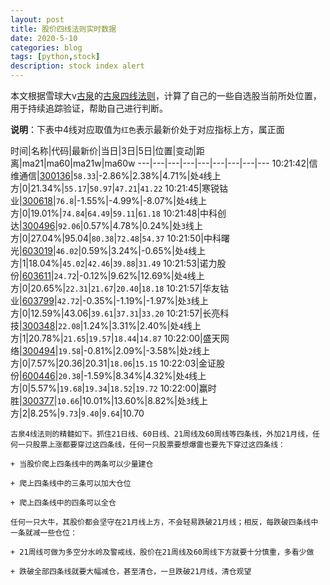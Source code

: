 ```yaml
---
layout: post
title: 股价四线法则实时数据
date: 2020-5-10
categories: blog
tags: [python,stock]
description: stock index alert
---
```



本文根据雪球大v[古泉](https://xueqiu.com/u/7148646888)的[古泉四线法则](https://xueqiu.com/7148646888/130498192)，计算了自己的一些自选股当前所处位置，用于持续追踪验证，帮助自己进行判断。

**说明**：下表中4线对应取值为`红色`表示最新价处于对应指标上方，属正面

时间|名称|代码|最新价|当日|3日|5日|位置|变动|距离|ma21|ma60|ma21w|ma60w
---|---|---|---|---|---|---|---|---
10:21:42|信维通信|[300136](https://xueqiu.com/S/SZ300136)|`58.33`|-2.86%|2.38%|4.71%|处`4`线上方|0|21.34%|`55.17`|`50.97`|`47.21`|`41.22`
10:21:45|寒锐钴业|[300618](https://xueqiu.com/S/SZ300618)|`76.8`|-1.55%|-4.99%|-8.07%|处`4`线上方|0|19.01%|`74.84`|`64.49`|`59.11`|`61.18`
10:21:48|中科创达|[300496](https://xueqiu.com/S/SZ300496)|`92.06`|0.57%|4.78%|0.24%|处`3`线上方|0|27.04%|95.04|`80.38`|`72.48`|`54.37`
10:21:50|中科曙光|[603019](https://xueqiu.com/S/SH603019)|`46.02`|0.59%|3.24%|-0.65%|处`4`线上方|1|18.04%|`45.02`|`42.46`|`39.88`|`31.49`
10:21:53|诺力股份|[603611](https://xueqiu.com/S/SH603611)|`24.72`|-0.12%|9.62%|12.69%|处`4`线上方|0|20.65%|`22.31`|`21.67`|`20.40`|`18.18`
10:21:57|华友钴业|[603799](https://xueqiu.com/S/SH603799)|`42.72`|-0.35%|-1.19%|-1.97%|处`3`线上方|0|12.59%|43.06|`39.61`|`37.31`|`33.20`
10:21:57|长亮科技|[300348](https://xueqiu.com/S/SZ300348)|`22.08`|1.24%|3.31%|2.40%|处`4`线上方|1|20.78%|`21.65`|`19.57`|`18.44`|`14.87`
10:22:00|盛天网络|[300494](https://xueqiu.com/S/SZ300494)|`19.58`|-0.81%|2.09%|-3.58%|处`2`线上方|0|7.57%|20.36|20.31|`18.06`|`15.15`
10:22:03|金证股份|[600446](https://xueqiu.com/S/SH600446)|`20.38`|-1.59%|8.34%|4.32%|处`4`线上方|0|5.57%|`19.68`|`19.34`|`18.52`|`19.72`
10:22:00|赢时胜|[300377](https://xueqiu.com/S/SZ300377)|`10.66`|10.01%|13.60%|8.82%|处`3`线上方|2|8.25%|`9.73`|`9.40`|`9.64`|10.70

```
古泉4线法则的精髓如下。抓住21日线、60日线、21周线及60周线等四条线，外加21月线，任何一只股票上涨都要穿过这四条线，任何一只股票要想爆雷也要先下穿过这四条线：

+ 当股价爬上四条线中的两条可以少量建仓

+ 爬上四条线中的三条可以加大仓位

+ 爬上四条线中的四条可以全仓

任何一只大牛，其股价都会坚守在21月线上方，不会轻易跌破21月线；相反，每跌破四条线中一条就减一些仓位：

+ 21周线可做为多空分水岭及警戒线，股价在21周线及60周线下方就要十分慎重，多看少做

+ 跌破全部四条线就要大幅减仓，甚至清仓，一旦跌破21月线，清仓观望
```